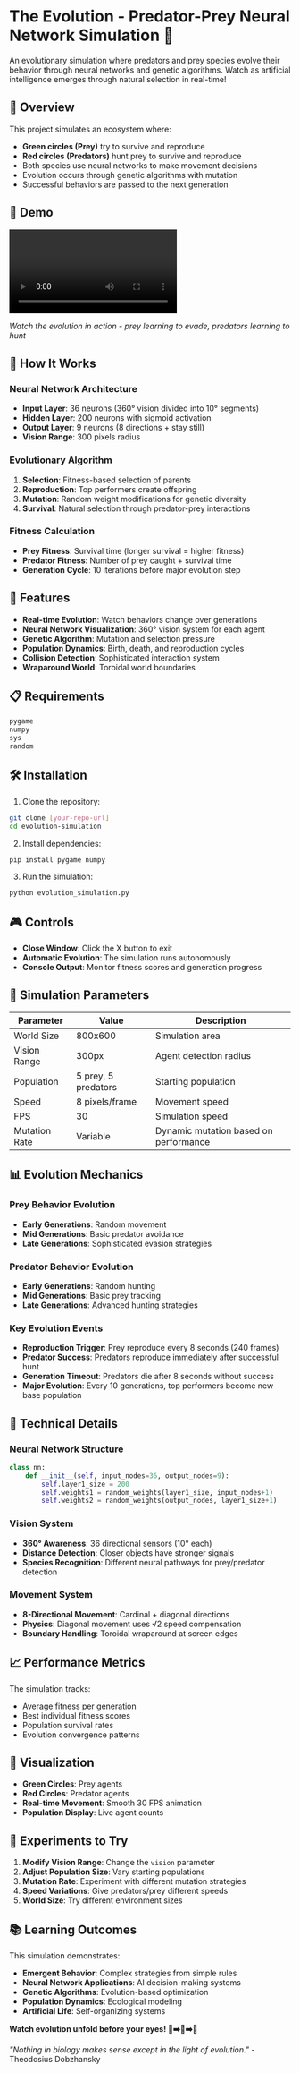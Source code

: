 # The Evolution - Predator-Prey Neural Network Simulation 🧬

An evolutionary simulation where predators and prey species evolve their behavior through neural networks and genetic algorithms. Watch as artificial intelligence emerges through natural selection in real-time!

## 🎯 Overview

This project simulates an ecosystem where:
- **Green circles (Prey)** try to survive and reproduce
- **Red circles (Predators)** hunt prey to survive and reproduce
- Both species use neural networks to make movement decisions
- Evolution occurs through genetic algorithms with mutation
- Successful behaviors are passed to the next generation

## 🎥 Demo

![Simulation Demo](running.mp4)

*Watch the evolution in action - prey learning to evade, predators learning to hunt*

## 🧠 How It Works

### Neural Network Architecture
- **Input Layer**: 36 neurons (360° vision divided into 10° segments)
- **Hidden Layer**: 200 neurons with sigmoid activation
- **Output Layer**: 9 neurons (8 directions + stay still)
- **Vision Range**: 300 pixels radius

### Evolutionary Algorithm
1. **Selection**: Fitness-based selection of parents
2. **Reproduction**: Top performers create offspring
3. **Mutation**: Random weight modifications for genetic diversity
4. **Survival**: Natural selection through predator-prey interactions

### Fitness Calculation
- **Prey Fitness**: Survival time (longer survival = higher fitness)
- **Predator Fitness**: Number of prey caught + survival time
- **Generation Cycle**: 10 iterations before major evolution step

## 🚀 Features

- **Real-time Evolution**: Watch behaviors change over generations
- **Neural Network Visualization**: 360° vision system for each agent
- **Genetic Algorithm**: Mutation and selection pressure
- **Population Dynamics**: Birth, death, and reproduction cycles
- **Collision Detection**: Sophisticated interaction system
- **Wraparound World**: Toroidal world boundaries

## 📋 Requirements

```txt
pygame
numpy
sys
random
```

## 🛠️ Installation

1. Clone the repository:
```bash
git clone [your-repo-url]
cd evolution-simulation
```

2. Install dependencies:
```bash
pip install pygame numpy
```

3. Run the simulation:
```bash
python evolution_simulation.py
```

## 🎮 Controls

- **Close Window**: Click the X button to exit
- **Automatic Evolution**: The simulation runs autonomously
- **Console Output**: Monitor fitness scores and generation progress

## 🧬 Simulation Parameters

| Parameter | Value | Description |
|-----------|-------|-------------|
| World Size | 800x600 | Simulation area |
| Vision Range | 300px | Agent detection radius |
| Population | 5 prey, 5 predators | Starting population |
| Speed | 8 pixels/frame | Movement speed |
| FPS | 30 | Simulation speed |
| Mutation Rate | Variable | Dynamic mutation based on performance |

## 📊 Evolution Mechanics

### Prey Behavior Evolution
- **Early Generations**: Random movement
- **Mid Generations**: Basic predator avoidance
- **Late Generations**: Sophisticated evasion strategies

### Predator Behavior Evolution
- **Early Generations**: Random hunting
- **Mid Generations**: Basic prey tracking
- **Late Generations**: Advanced hunting strategies

### Key Evolution Events
- **Reproduction Trigger**: Prey reproduce every 8 seconds (240 frames)
- **Predator Success**: Predators reproduce immediately after successful hunt
- **Generation Timeout**: Predators die after 8 seconds without success
- **Major Evolution**: Every 10 generations, top performers become new base population

## 🔬 Technical Details

### Neural Network Structure
```python
class nn:
    def __init__(self, input_nodes=36, output_nodes=9):
        self.layer1_size = 200
        self.weights1 = random_weights(layer1_size, input_nodes+1)
        self.weights2 = random_weights(output_nodes, layer1_size+1)
```

### Vision System
- **360° Awareness**: 36 directional sensors (10° each)
- **Distance Detection**: Closer objects have stronger signals
- **Species Recognition**: Different neural pathways for prey/predator detection

### Movement System
- **8-Directional Movement**: Cardinal + diagonal directions
- **Physics**: Diagonal movement uses √2 speed compensation
- **Boundary Handling**: Toroidal wraparound at screen edges

## 📈 Performance Metrics

The simulation tracks:
- Average fitness per generation
- Best individual fitness scores
- Population survival rates
- Evolution convergence patterns

## 🎨 Visualization

- **Green Circles**: Prey agents
- **Red Circles**: Predator agents
- **Real-time Movement**: Smooth 30 FPS animation
- **Population Display**: Live agent counts

## 🧪 Experiments to Try

1. **Modify Vision Range**: Change the `vision` parameter
2. **Adjust Population Size**: Vary starting populations
3. **Mutation Rate**: Experiment with different mutation strategies
4. **Speed Variations**: Give predators/prey different speeds
5. **World Size**: Try different environment sizes

## 📚 Learning Outcomes

This simulation demonstrates:
- **Emergent Behavior**: Complex strategies from simple rules
- **Neural Network Applications**: AI decision-making systems
- **Genetic Algorithms**: Evolution-based optimization
- **Population Dynamics**: Ecological modeling
- **Artificial Life**: Self-organizing systems


**Watch evolution unfold before your eyes! 🌱➡️🧬➡️🚀**

*"Nothing in biology makes sense except in the light of evolution."* - Theodosius Dobzhansky
